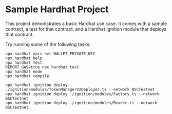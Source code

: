 # Sample Hardhat Project

This project demonstrates a basic Hardhat use case. It comes with a sample contract, a test for that contract, and a Hardhat Ignition module that deploys that contract.

Try running some of the following tasks:

```shell
npx hardhat vars set WALLET_PRIVATE_KEY 
npx hardhat help
npx hardhat test
REPORT_GAS=true npx hardhat test
npx hardhat node
npx hardhat compile

npx hardhat ignition deploy ./ignition/modules/TokenManagerV2Deployer.ts --network BSCTestnet
npx hardhat ignition deploy ./ignition/modules/Factory.ts --network BSCTestnet
npx hardhat ignition deploy ./ignition/modules/Reader.ts --network BSCTestnet
```
